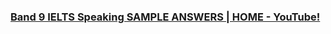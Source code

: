 ### [Band 9 IELTS Speaking SAMPLE ANSWERS | HOME - YouTube!]([ttps://github.com/zulfiqaralimir/IELTS/assets/68346772/476fc275-a1ac-4a76-8062-b7ed976269c2](https://www.youtube.com/watch?v=W9MdwFZb2g8))

